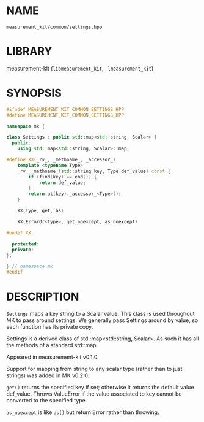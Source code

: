 # NAME

`measurement_kit/common/settings.hpp`

# LIBRARY

measurement-kit (`libmeasurement_kit`, `-lmeasurement_kit`)

# SYNOPSIS

```C++
#ifndef MEASUREMENT_KIT_COMMON_SETTINGS_HPP
#define MEASUREMENT_KIT_COMMON_SETTINGS_HPP

namespace mk {

class Settings : public std::map<std::string, Scalar> {
  public:
    using std::map<std::string, Scalar>::map;

#define XX(_rv_, _methname_, _accessor_)                                       \
    template <typename Type>                                                   \
    _rv_ _methname_(std::string key, Type def_value) const {                   \
        if (find(key) == end()) {                                              \
            return def_value;                                                  \
        }                                                                      \
        return at(key)._accessor_<Type>();                                     \
    }

    XX(Type, get, as)

    XX(ErrorOr<Type>, get_noexcept, as_noexcept)

#undef XX

  protected:
  private:
};

} // namespace mk
#endif
```

# DESCRIPTION

`Settings` maps a key string to a Scalar value. This class is used throughout MK to pass around settings. We generally pass Settings around by value, so each function has its private copy. 

Settings is a derived class of std::map<std::string, Scalar>. As such it has all the methods of a standard std::map. 

Appeared in measurement-kit v0.1.0. 

Support for mapping from string to any scalar type (rather than to just strings) was added in MK v0.2.0.

`get()` returns the specified key if set; otherwise it returns the default value def_value. Throws ValueError if the value associated to key cannot be converted to the specified type.

`as_noexcept` is like `as()` but return Error rather than throwing.

